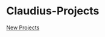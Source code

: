 # Claudius-Projects
[New Projects](https://drive.google.com/file/d/1i2xpNPpkSx6oJesmEJWRE897rZ9vT929/view?usp=drive_link)
